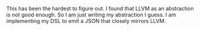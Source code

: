 This has been the hardest to figure out. I found that LLVM as an abstraction is not good enough. So I am just writing my abstraction I guess. I am implementing my DSL to emit a JSON that closely mirrors LLVM.